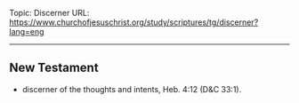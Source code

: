 Topic: Discerner
URL: https://www.churchofjesuschrist.org/study/scriptures/tg/discerner?lang=eng

---

## New Testament

- discerner of the thoughts and intents, Heb. 4:12 (D&C 33:1).

